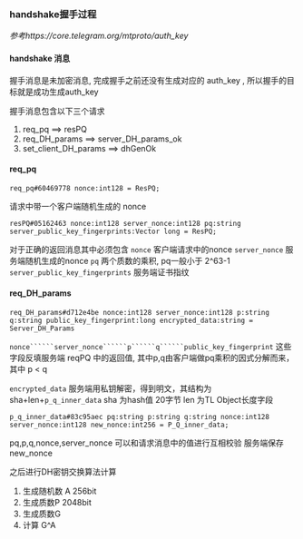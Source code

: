 ### handshake握手过程

*参考https://core.telegram.org/mtproto/auth_key*

#### handshake 消息
握手消息是未加密消息, 完成握手之前还没有生成对应的 auth_key , 所以握手的目标就是成功生成auth_key

握手消息包含以下三个请求

1. req_pq ==> resPQ
2. req_DH_params ==> server_DH_params_ok
3. set_client_DH_params ==> dhGenOk


#### req_pq

```
req_pq#60469778 nonce:int128 = ResPQ;
```

请求中带一个客户端随机生成的 nonce

```
resPQ#05162463 nonce:int128 server_nonce:int128 pq:string server_public_key_fingerprints:Vector long = ResPQ;
```

对于正确的返回消息其中必须包含
```nonce``` 客户端请求中的nonce
```server_nonce``` 服务端随机生成的nonce
```pq``` 两个质数的乘积, pq一般小于 2^63-1
```server_public_key_fingerprints``` 服务端证书指纹

#### req_DH_params

```
req_DH_params#d712e4be nonce:int128 server_nonce:int128 p:string q:string public_key_fingerprint:long encrypted_data:string = Server_DH_Params
```

```nonce``````server_nonce``````p``````q``````public_key_fingerprint``` 这些字段反填服务端 reqPQ 中的返回值, 其中p,q由客户端做pq乘积的因式分解而来，其中 p < q 

```encrypted_data``` 服务端用私钥解密，得到明文，其结构为 sha+len+```p_q_inner_data```
sha 为hash值 20字节
len 为TL Object长度字段

```
p_q_inner_data#83c95aec pq:string p:string q:string nonce:int128 server_nonce:int128 new_nonce:int256 = P_Q_inner_data;
```

pq,p,q,nonce,server_nonce 可以和请求消息中的值进行互相校验
服务端保存 new_nonce

之后进行DH密钥交换算法计算
1. 生成随机数 A 256bit
2. 生成质数P 2048bit
3. 生成质数G 
3. 计算 G^A

























